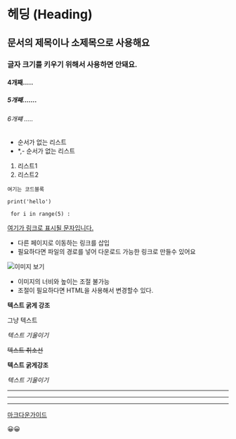 # 헤딩 (Heading)



## 문서의 제목이나 소제목으로 사용해요



### 글자 크기를 키우기 위해서 사용하면 안돼요.

#### 4개째.....

##### 5개째.......

###### 6개쨰 .....



* 순서가 없는 리스트
* *,- 순서가 없는 리스트

1. 리스트1
2. 리스트2

```여기는 코드블록```

```print('hello')```

``` for i in range(5) :```



[여기가 링크로 표시될 문자입니다.](https://www.naver.com)

- 다른 페이지로 이동하는 링크를 삽입
- 필요하다면 파일의 경로를 넣어 다운로드 가능한 링크로 만들수 있어요



![이미지 보기](https://cdn.pixabay.com/photo/2022/06/25/23/41/ladybug-7284337__480.jpg)

* 이미지의 너비와 높이는 조절 불가능
* 조절이 필요하다면 HTML을 사용해서 변경할수 있다.





**텍스트 굵게 강조**

그냥 텍스트

*텍스트 기울이기*

~~텍스트 취소선~~

__텍스트 굵게강조__

_텍스트 기울이기_

------------------

_________

****************

[마크다운가이드](https://www.markdownguide.org/cheat-sheet/)

😀😀